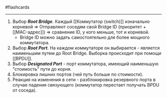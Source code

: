 #flashcards
***
1. Выбор ***Root Bridge***.
	Каждый [[Коммутатор (switch)]] изначально корневой => Отправляют соседям свой Bridge ID (приоритет + [[MAC-адрес]]) => сравнение ID, у кого меньше, тот и корневой.
	- Bridge ID можно задать самостоятельно для более мощного коммутатора.
2. Выбор ***Root Port***.
	На каждом коммутаторе он выбирается - является наименьшим путем до Root Bridge. Выборка происходит при помощи [[BPDU]].
3. Выбор ***Designated Port*** - порт коммутатора, имеющий наименьшую "стоимость" пути до корня.
4. Блокировка лишних портов (чей путь больше по стоимости).
5. Реакция на изменения в сети - разблокировка резервного порта в случае падения связующего (коммутатор перестает получать BPDU от соседа).
<!--SR:!2025-10-08,9,250-->
